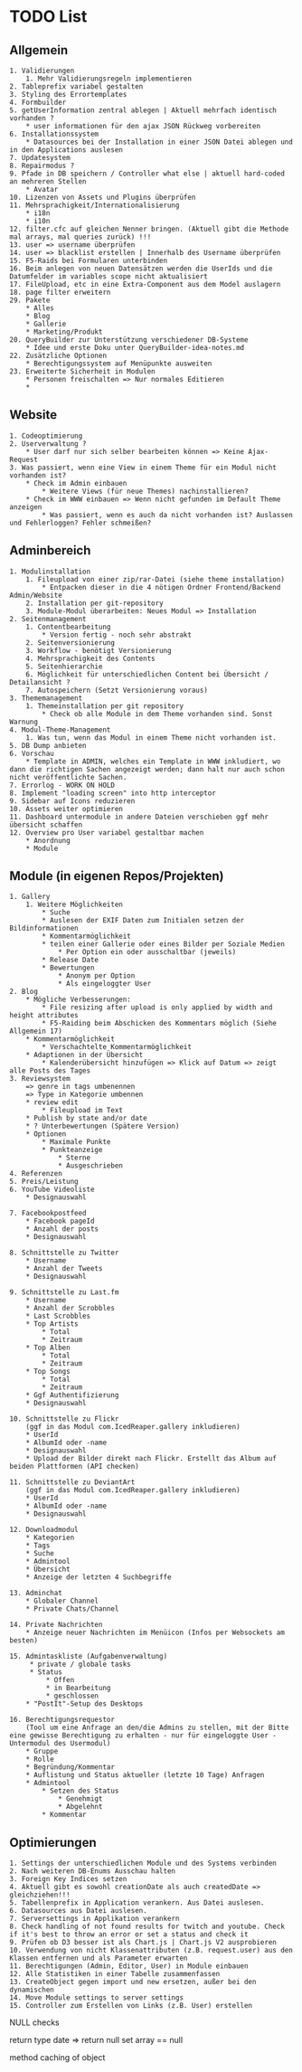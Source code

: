 # TODO List

## Allgemein
    1. Validierungen
        1. Mehr Validierungsregeln implementieren
    2. Tableprefix variabel gestalten
    3. Styling des Errortemplates
    4. Formbuilder
    5. getUserInformation zentral ablegen | Aktuell mehrfach identisch vorhanden ?
        * user informationen für den ajax JSON Rückweg vorbereiten
    6. Installationssystem
        * Datasources bei der Installation in einer JSON Datei ablegen und in den Applications auslesen
    7. Updatesystem
    8. Repairmodus ?
    9. Pfade in DB speichern / Controller what else | aktuell hard-coded an mehreren Stellen
        * Avatar
    10. Lizenzen von Assets und Plugins überprüfen
    11. Mehrsprachigkeit/Internationalisierung
        * i18n
        * i10n
    12. filter.cfc auf gleichen Nenner bringen. (Aktuell gibt die Methode mal arrays, mal queries zurück) !!!
    13. user => username überprüfen
    14. user => blacklist erstellen | Innerhalb des Username überprüfen
    15. F5-Raids bei Formularen unterbinden
    16. Beim anlegen von neuen Datensätzen werden die UserIds und die Datumfelder im variables scope nicht aktualisiert
    17. FileUpload, etc in eine Extra-Component aus dem Model auslagern
    18. page filter erweitern
    29. Pakete
        * Alles
        * Blog
        * Gallerie
        * Marketing/Produkt
    20. QueryBuilder zur Unterstützung verschiedener DB-Systeme
        * Idee und erste Doku unter QueryBuilder-idea-notes.md
    22. Zusätzliche Optionen
        * Berechtigungssystem auf Menüpunkte ausweiten
    23. Erweiterte Sicherheit in Modulen
        * Personen freischalten => Nur normales Editieren
        * 

## Website
    1. Codeoptimierung
    2. Userverwaltung ?
        * User darf nur sich selber bearbeiten können => Keine Ajax-Request
    3. Was passiert, wenn eine View in einem Theme für ein Modul nicht vorhanden ist?
        * Check im Admin einbauen
            * Weitere Views (für neue Themes) nachinstallieren?
        * Check im WWW einbauen => Wenn nicht gefunden im Default Theme anzeigen
            * Was passiert, wenn es auch da nicht vorhanden ist? Auslassen und Fehlerloggen? Fehler schmeißen?

## Adminbereich
    1. Modulinstallation
        1. Fileupload von einer zip/rar-Datei (siehe theme installation)
            * Entpacken dieser in die 4 nötigen Ordner Frontend/Backend Admin/Website
        2. Installation per git-repository
        3. Module-Modul überarbeiten: Neues Modul => Installation
    2. Seitenmanagement
        1. Contentbearbeitung
            * Version fertig - noch sehr abstrakt
        2. Seitenversionierung
        3. Workflow - benötigt Versionierung
        4. Mehrsprachigkeit des Contents
        5. Seitenhierarchie
        6. Möglichkeit für unterschiedlichen Content bei Übersicht / Detailansicht ?
        7. Autospeichern (Setzt Versionierung voraus)
    3. Thememanagement
        1. Themeinstallation per git repository
            * Check ob alle Module in dem Theme vorhanden sind. Sonst Warnung
    4. Modul-Theme-Management
        1. Was tun, wenn das Modul in einem Theme nicht vorhanden ist.
    5. DB Dump anbieten
    6. Vorschau
        * Template in ADMIN, welches ein Template in WWW inkludiert, wo dann die richtigen Sachen angezeigt werden; dann halt nur auch schon nicht veröffentlichte Sachen.
    7. Errorlog - WORK ON HOLD
    8. Implement "loading screen" into http interceptor
    9. Sidebar auf Icons reduzieren
    10. Assets weiter optimieren
    11. Dashboard untermodule in andere Dateien verschieben ggf mehr übersicht schaffen
    12. Overview pro User variabel gestaltbar machen
        * Anordnung
        * Module

## Module (in eigenen Repos/Projekten)
    1. Gallery
        1. Weitere Möglichkeiten
            * Suche
            * Auslesen der EXIF Daten zum Initialen setzen der Bildinformationen
            * Kommentarmöglichkeit
            * teilen einer Gallerie oder eines Bilder per Soziale Medien
                * Per Option ein oder ausschaltbar (jeweils)
            * Release Date
            * Bewertungen
                * Anonym per Option
                * Als eingeloggter User
    2. Blog
        * Mögliche Verbesserungen:
            * File resizing after upload is only applied by width and height attributes
            * F5-Raiding beim Abschicken des Kommentars möglich (Siehe Allgemein 17)
        * Kommentarmöglichkeit
            * Verschachtelte Kommentarmöglichkeit
        * Adaptionen in der Übersicht
            * Kalenderübersicht hinzufügen => Klick auf Datum => zeigt alle Posts des Tages
    3. Reviewsystem
        => genre in tags umbenennen
        => Type in Kategorie umbennen
        * review edit
            * Fileupload im Text
        * Publish by state and/or date
        * ? Unterbewertungen (Spätere Version)
        * Optionen
            * Maximale Punkte
            * Punkteanzeige
                * Sterne
                * Ausgeschrieben
    4. Referenzen
    5. Preis/Leistung
    6. YouTube Videoliste
        * Designauswahl

    7. Facebookpostfeed
        * Facebook pageId
        * Anzahl der posts
        * Designauswahl

    8. Schnittstelle zu Twitter
        * Username
        * Anzahl der Tweets
        * Designauswahl
    
    9. Schnittstelle zu Last.fm
        * Username
        * Anzahl der Scrobbles
        * Last Scrobbles
        * Top Artists
            * Total
            * Zeitraum
        * Top Alben
            * Total
            * Zeitraum
        * Top Songs
            * Total
            * Zeitraum
        * Ggf Authentifizierung
        * Designauswahl
    
    10. Schnittstelle zu Flickr
        (ggf in das Modul com.IcedReaper.gallery inkludieren)
        * UserId
        * AlbumId oder -name
        * Designauswahl
        * Upload der Bilder direkt nach Flickr. Erstellt das Album auf beiden Plattformen (API checken)
    
    11. Schnittstelle zu DeviantArt
        (ggf in das Modul com.IcedReaper.gallery inkludieren)
        * UserId
        * AlbumId oder -name
        * Designauswahl
    
    12. Downloadmodul
        * Kategorien
        * Tags
        * Suche
        * Admintool
        * Übersicht
        * Anzeige der letzten 4 Suchbegriffe
    
    13. Adminchat
        * Globaler Channel
        * Private Chats/Channel
    
    14. Private Nachrichten
        * Anzeige neuer Nachrichten im Menüicon (Infos per Websockets am besten)
    
    15. Admintaskliste (Aufgabenverwaltung)
         * private / globale tasks
         * Status
             * Offen
             * in Bearbeitung
             * geschlossen
        * "PostIt"-Setup des Desktops
    
    16. Berechtigungsrequestor
        (Tool um eine Anfrage an den/die Admins zu stellen, mit der Bitte eine gewisse Berechtigung zu erhalten - nur für eingeloggte User - Untermodul des Usermodul)
        * Gruppe
        * Rolle
        * Begründung/Kommentar
        * Auflistung und Status aktueller (letzte 10 Tage) Anfragen
        * Admintool
            * Setzen des Status
                * Genehmigt
                * Abgelehnt 
            * Kommentar
    

## Optimierungen
    1. Settings der unterschiedlichen Module und des Systems verbinden
    2. Nach weiteren DB-Enums Ausschau halten
    3. Foreign Key Indices setzen
    4. Aktuell gibt es sowohl creationDate als auch createdDate => gleichziehen!!!
    5. Tabellenprefix in Application verankern. Aus Datei auslesen.
    6. Datasources aus Datei auslesen.
    7. Serversettings in Applikation verankern
    8. Check handling of not found results for twitch and youtube. Check if it's best to throw an error or set a status and check it
    9. Prüfen ob D3 besser ist als Chart.js | Chart.js V2 ausprobieren
    10. Verwendung von nicht Klassenattributen (z.B. request.user) aus den Klassen entfernen und als Parameter erwarten
    11. Berechtigungen (Admin, Editor, User) in Module einbauen
    12. Alle Statistiken in einer Tabelle zusammenfassen
    13. CreateObject gegen import und new ersetzen, außer bei den dynamischen
    14. Move Module settings to server settings
    15. Controller zum Erstellen von Links (z.B. User) erstellen





NULL checks

return type date => return null
set array == null

method caching of object